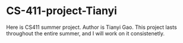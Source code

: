 # CS-411-project-Tianyi
Here is CS411 summer project. Author is Tianyi Gao.
This project lasts throughout the entire summer, and I will work on it consistenetly.
